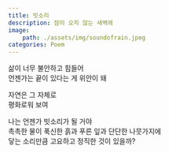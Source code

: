 ```yaml
---
title: 빗소리
description: 잠이 오지 않는 새벽에
image: 
    path: ./assets/img/soundofrain.jpeg
categories: Poem
---
```


삶이 너무 불안하고 힘들어 <br>
언젠가는 끝이 있다는 게
위안이 돼

자연은 그 자체로 <br> 평화로워 보여 

나는 언젠가 빗소리가 될 거야 <br>
촉촉한 물이 푹신한 흙과
푸른 잎과 단단한 나뭇가지에 <br>
닿는 소리만큼 고요하고
정직한 것이 있을까?

